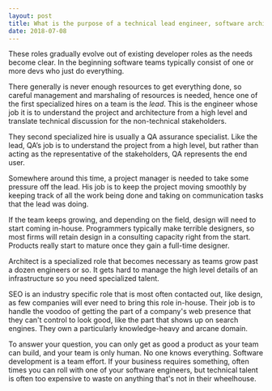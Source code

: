 ```yaml
---
layout: post
title: What is the purpose of a technical lead engineer, software architect, software developer, designer, quality engineer, and SEO expert? Do I need everyone on my team to build a high end, very complicated application?
date: 2018-07-08
---
```


<p>These roles gradually evolve out of existing developer roles as the needs become clear. In the beginning software teams typically consist of one or more devs who just do everything.</p><p>There generally is never enough resources to get everything done, so careful management and marshaling of resources is needed, hence one of the first specialized hires on a team is the <i>lead</i>. This is the engineer whose job it is to understand the project and architecture from a high level and translate technical discussion for the non-technical stakeholders.</p><p>They second specialized hire is usually a QA assurance specialist. Like the lead, QA’s job is to understand the project from a high level, but rather than acting as the representative of the stakeholders, QA represents the end user.</p><p>Somewhere around this time, a project manager is needed to take some pressure off the lead. His job is to keep the project moving smoothly by keeping track of all the work being done and taking on communication tasks that the lead was doing.</p><p>If the team keeps growing, and depending on the field, design will need to start coming in-house. Programmers typically make terrible designers, so most firms will retain design in a consulting capacity right from the start. Products really start to mature once they gain a full-time designer.</p><p>Architect is a specialized role that becomes necessary as teams grow past a dozen engineers or so. It gets hard to manage the high level details of an infrastructure so you need specialized talent.</p><p>SEO is an industry specific role that is most often contacted out, like design, as few companies will ever need to bring this role in-house. Their job is to handle the voodoo of getting the part of a company's web presence that they can't control to look good, like the part that shows up on search engines. They own a particularly knowledge-heavy and arcane domain.</p><p>To answer your question, you can only get as good a product as your team can build, and your team is only human. No one knows everything. Software development is a team effort. If your business requires something, often times you can roll with one of your software engineers, but technical talent is often too expensive to waste on anything that's not in their wheelhouse.</p>
